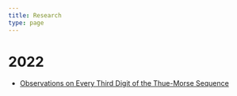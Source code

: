 ```yaml
---
title: Research
type: page
---
```


# 2022
- [Observations on Every Third Digit of the
Thue-Morse Sequence](./t3.md)
